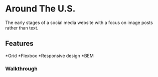 # Around The U.S.

The early stages of a social media website with a focus on image posts rather than text.

## Features

*Grid
*Flexbox
*Responsive design
*BEM

### Walkthrough
